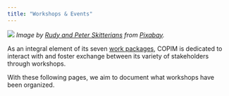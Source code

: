 ```yaml
---
title: "Workshops & Events"
---
```

![](images/brushes-3129361-cropped.jpg)
*Image by [Rudy and Peter Skitterians](https://pixabay.com/users/Skitterphoto-324082/) from [Pixabay](https://pixabay.com/).*

As an integral element of its seven [work packages](https://www.copim.ac.uk/work-package/), COPIM is dedicated to interact with and foster exchange between its variety of stakeholders through workshops.

With these following pages, we aim to document what workshops have been organized.
